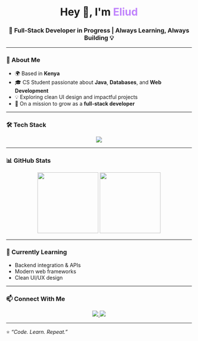<!-- Header -->
<h1 align="center">Hey 👋, I'm <span style="color:#c084fc;">Eliud</span></h1>
<h3 align="center">🌱 Full-Stack Developer in Progress | Always Learning, Always Building 💡</h3>

---

### 🚀 About Me
- 🌍 Based in **Kenya**
- 🎓 CS Student passionate about **Java**, **Databases**, and **Web Development**
- 💡 Exploring clean UI design and impactful projects  
- 🧠 On a mission to grow as a **full-stack developer**

---

### 🛠️ Tech Stack
<p align="center">
  <!-- Languages -->
  <img src="https://skillicons.dev/icons?i=java,python,c,php,html,css,js,mysql" />
</p>

---

### 📊 GitHub Stats
<p align="center">
  <img src="https://github-readme-stats.vercel.app/api?username=Eliud365&show_icons=true&theme=tokyonight" height="165"/>
  <img src="https://github-readme-stats.vercel.app/api/top-langs/?username=Eliud365&layout=compact&theme=tokyonight" height="165"/>
</p>

---

### 🧠 Currently Learning
- Backend integration & APIs  
- Modern web frameworks  
- Clean UI/UX design  

---

### 📫 Connect With Me
<p align="center">
  <a href="mailto:your.email@example.com">
    <img src="https://img.shields.io/badge/Gmail-D14836?style=for-the-badge&logo=gmail&logoColor=white" />
  </a>
  <a href="https://linkedin.com/in/eliud-njuguna">
    <img src="https://img.shields.io/badge/LinkedIn-0077B5?style=for-the-badge&logo=linkedin&logoColor=white" />
  </a>
</p>

---

⭐ *“Code. Learn. Repeat.”*
